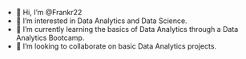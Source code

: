 - 👋 Hi, I’m @Frankr22
- 👀 I’m interested in Data Analytics and Data Science.
- 🌱 I’m currently learning the basics of Data Analytics through a Data Analytics Bootcamp.
- 💞️ I’m looking to collaborate on basic Data Analytics projects.

<!---
Frankr22/Frankr22 is a ✨ special ✨ repository because its `README.md` (this file) appears on your GitHub profile.
You can click the Preview link to take a look at your changes.
--->
